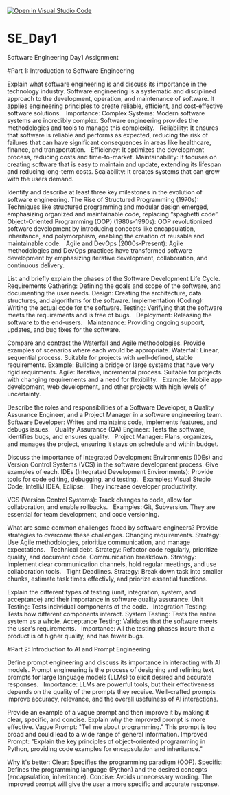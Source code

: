 [![Open in Visual Studio Code](https://classroom.github.com/assets/open-in-vscode-2e0aaae1b6195c2367325f4f02e2d04e9abb55f0b24a779b69b11b9e10269abc.svg)](https://classroom.github.com/online_ide?assignment_repo_id=18885483&assignment_repo_type=AssignmentRepo)
# SE_Day1
Software Engineering Day1 Assignment

#Part 1: Introduction to Software Engineering

Explain what software engineering is and discuss its importance in the technology industry.
Software engineering is a systematic and disciplined approach to the development, operation, and maintenance of software. It applies engineering principles to create reliable, efficient, and cost-effective software solutions.   
Importance:
Complex Systems: Modern software systems are incredibly complex. Software engineering provides the methodologies and tools to manage this complexity.   
Reliability: It ensures that software is reliable and performs as expected, reducing the risk of failures that can have significant consequences in areas like healthcare, finance, and transportation.   
Efficiency: It optimizes the development process, reducing costs and time-to-market.
Maintainability: It focuses on creating software that is easy to maintain and update, extending its lifespan and reducing long-term costs.
Scalability: It creates systems that can grow with the users demand.

Identify and describe at least three key milestones in the evolution of software engineering.
The Rise of Structured Programming (1970s): Techniques like structured programming and modular design emerged, emphasizing organized and maintainable code, replacing “spaghetti code”.
Object-Oriented Programming (OOP) (1980s-1990s): OOP revolutionized software development by introducing concepts like encapsulation, inheritance, and polymorphism, enabling the creation of reusable and maintainable code.   
Agile and DevOps (2000s-Present): Agile methodologies and DevOps practices have transformed software development by emphasizing iterative development, collaboration, and continuous delivery.

List and briefly explain the phases of the Software Development Life Cycle.
Requirements Gathering: Defining the goals and scope of the software, and documenting the user needs.
Design: Creating the architecture, data structures, and algorithms for the software.
Implementation (Coding): Writing the actual code for the software.
Testing: Verifying that the software meets the requirements and is free of bugs.   
Deployment: Releasing the software to the end-users.   
Maintenance: Providing ongoing support, updates, and bug fixes for the software.

Compare and contrast the Waterfall and Agile methodologies. Provide examples of scenarios where each would be appropriate.
Waterfall:
Linear, sequential process.
Suitable for projects with well-defined, stable requirements.
Example: Building a bridge or large systems that have very rigid requirments.
Agile:
Iterative, incremental process.
Suitable for projects with changing requirements and a need for flexibility.   
Example: Mobile app development, web development, and other projects with high levels of uncertainty.

Describe the roles and responsibilities of a Software Developer, a Quality Assurance Engineer, and a Project Manager in a software engineering team.
Software Developer: Writes and maintains code, implements features, and debugs issues.   
Quality Assurance (QA) Engineer: Tests the software, identifies bugs, and ensures quality.   
Project Manager: Plans, organizes, and manages the project, ensuring it stays on schedule and within budget.

Discuss the importance of Integrated Development Environments (IDEs) and Version Control Systems (VCS) in the software development process. Give examples of each.
IDEs (Integrated Development Environments):
Provide tools for code editing, debugging, and testing.   
Examples: Visual Studio Code, IntelliJ IDEA, Eclipse.   
They increase developer productivity.

VCS (Version Control Systems):
Track changes to code, allow for collaboration, and enable rollbacks.   
Examples: Git, Subversion.
They are essential for team development, and code versioning.

 What are some common challenges faced by software engineers? Provide strategies to overcome these challenges.
Changing requirements.
Strategy: Use Agile methodologies, prioritize communication, and manage expectations.   
Technical debt.
Strategy: Refactor code regularly, prioritize quality, and document code.
Communication breakdown.
Strategy: Implement clear communication channels, hold regular meetings, and use collaboration tools.   
Tight Deadlines.
Strategy: Break down task into smaller chunks, estimate task times effectivly, and priorize essential functions.

Explain the different types of testing (unit, integration, system, and acceptance) and their importance in software quality assurance.
Unit Testing: Tests individual components of the code.   
Integration Testing: Tests how different components interact.
System Testing: Tests the entire system as a whole.
Acceptance Testing: Validates that the software meets the user's requirements.   
Importance: All the testing phases insure that a product is of higher quality, and has fewer bugs.

#Part 2: Introduction to AI and Prompt Engineering


Define prompt engineering and discuss its importance in interacting with AI models.
Prompt engineering is the process of designing and refining text prompts for large language models (LLMs) to elicit desired and accurate responses.   
Importance: LLMs are powerful tools, but their effectiveness depends on the quality of the prompts they receive. Well-crafted prompts improve accuracy, relevance, and the overall usefulness of AI interactions.

Provide an example of a vague prompt and then improve it by making it clear, specific, and concise. Explain why the improved prompt is more effective.
Vague Prompt: "Tell me about programming."
This prompt is too broad and could lead to a wide range of general information.
Improved Prompt: "Explain the key principles of object-oriented programming in Python, providing code examples for encapsulation and inheritance."

Why it's better:
Clear: Specifies the programming paradigm (OOP).
Specific: Defines the programming language (Python) and the desired concepts (encapsulation, inheritance).
Concise: Avoids unnecessary wording.
The improved prompt will give the user a more specific and accurate response.


